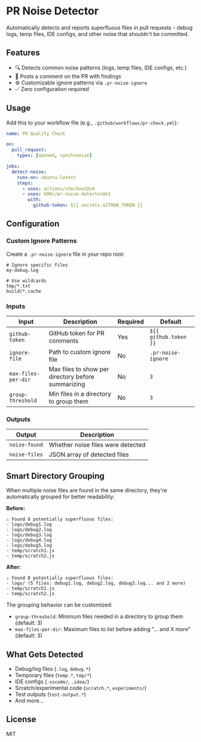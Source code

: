 # PR Noise Detector

Automatically detects and reports superfluous files in pull requests - debug logs, temp files, IDE configs, and other noise that shouldn't be committed.

## Features

- 🔍 Detects common noise patterns (logs, temp files, IDE configs, etc.)
- 💬 Posts a comment on the PR with findings
- ⚙️ Customizable ignore patterns via `.pr-noise-ignore`
- ✅ Zero configuration required

## Usage

Add this to your workflow file (e.g., `.github/workflows/pr-check.yml`):

```yaml
name: PR Quality Check

on:
  pull_request:
    types: [opened, synchronize]

jobs:
  detect-noise:
    runs-on: ubuntu-latest
    steps:
      - uses: actions/checkout@v4
      - uses: k00c/pr-noise-detector@v1
        with:
          github-token: ${{ secrets.GITHUB_TOKEN }}
```

## Configuration

### Custom Ignore Patterns

Create a `.pr-noise-ignore` file in your repo root:

```
# Ignore specific files
my-debug.log

# Use wildcards
tmp/*.txt
build/*.cache
```

### Inputs

| Input | Description | Required | Default |
|-------|-------------|----------|---------|
| `github-token` | GitHub token for PR comments | Yes | `${{ github.token }}` |
| `ignore-file` | Path to custom ignore file | No | `.pr-noise-ignore` |
| `max-files-per-dir` | Max files to show per directory before summarizing | No | `3` |
| `group-threshold` | Min files in a directory to group them | No | `3` |

### Outputs

| Output | Description |
|--------|-------------|
| `noise-found` | Whether noise files were detected |
| `noise-files` | JSON array of detected files |

## Smart Directory Grouping

When multiple noise files are found in the same directory, they're automatically grouped for better readability:

**Before:**
```
⚠️ Found 8 potentially superfluous files:
- logs/debug1.log
- logs/debug2.log
- logs/debug3.log
- logs/debug4.log
- logs/debug5.log
- temp/scratch1.js
- temp/scratch2.js
```

**After:**
```
⚠️ Found 8 potentially superfluous files:
- logs/ (5 files: debug1.log, debug2.log, debug3.log... and 2 more)
- temp/scratch1.js
- temp/scratch2.js
```

The grouping behavior can be customized:
- `group-threshold`: Minimum files needed in a directory to group them (default: 3)
- `max-files-per-dir`: Maximum files to list before adding "... and X more" (default: 3)

## What Gets Detected

- Debug/log files (`.log`, `debug.*`)
- Temporary files (`temp.*`, `tmp/*`)
- IDE configs (`.vscode/`, `.idea/`)
- Scratch/experimental code (`scratch.*`, `experiments/`)
- Test outputs (`test-output.*`)
- And more...

## License

MIT